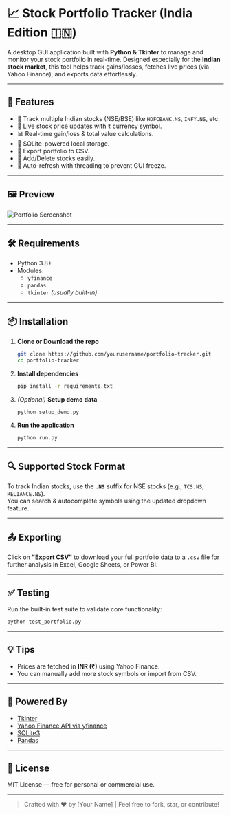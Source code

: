 # 📈 Stock Portfolio Tracker (India Edition 🇮🇳)

A desktop GUI application built with **Python & Tkinter** to manage and monitor your stock portfolio in real-time. Designed especially for the **Indian stock market**, this tool helps track gains/losses, fetches live prices (via Yahoo Finance), and exports data effortlessly.

---

## 🔧 Features

- 🏦 Track multiple Indian stocks (NSE/BSE) like `HDFCBANK.NS`, `INFY.NS`, etc.
- 💸 Live stock price updates with `₹` currency symbol.
- 📊 Real-time gain/loss & total value calculations.
- 🧾 SQLite-powered local storage.
- 📁 Export portfolio to CSV.
- 🧹 Add/Delete stocks easily.
- 🚀 Auto-refresh with threading to prevent GUI freeze.

---

## 🖼️ Preview

![Portfolio Screenshot](./screenshot.png) <!-- (Optional: Replace with actual screenshot path) -->

---

## 🛠️ Requirements

- Python 3.8+
- Modules:
  - `yfinance`
  - `pandas`
  - `tkinter` *(usually built-in)*

---

## 📦 Installation

1. **Clone or Download the repo**
   ```bash
   git clone https://github.com/yourusername/portfolio-tracker.git
   cd portfolio-tracker
   ```

2. **Install dependencies**
   ```bash
   pip install -r requirements.txt
   ```

3. *(Optional)* **Setup demo data**
   ```bash
   python setup_demo.py
   ```

4. **Run the application**
   ```bash
   python run.py
   ```

---

## 🔍 Supported Stock Format

To track Indian stocks, use the **`.NS`** suffix for NSE stocks (e.g., `TCS.NS`, `RELIANCE.NS`).  
You can search & autocomplete symbols using the updated dropdown feature.

---

## 📤 Exporting

Click on **"Export CSV"** to download your full portfolio data to a `.csv` file for further analysis in Excel, Google Sheets, or Power BI.

---

## ✅ Testing

Run the built-in test suite to validate core functionality:
```bash
python test_portfolio.py
```

---

## 💡 Tips

- Prices are fetched in **INR (₹)** using Yahoo Finance.
- You can manually add more stock symbols or import from CSV.

---

## 🧠 Powered By

- [Tkinter](https://docs.python.org/3/library/tkinter.html)
- [Yahoo Finance API via yfinance](https://pypi.org/project/yfinance/)
- [SQLite3](https://www.sqlite.org/index.html)
- [Pandas](https://pandas.pydata.org/)

---

## 📃 License

MIT License — free for personal or commercial use.

---

> Crafted with ❤️ by [Your Name] | Feel free to fork, star, or contribute!
